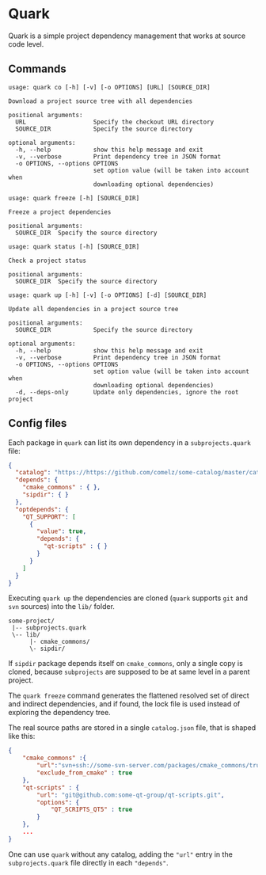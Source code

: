 # Quark

Quark is a simple project dependency management that works at source code level.

## Commands

```
usage: quark co [-h] [-v] [-o OPTIONS] [URL] [SOURCE_DIR]

Download a project source tree with all dependencies

positional arguments:
  URL                   Specify the checkout URL directory
  SOURCE_DIR            Specify the source directory

optional arguments:
  -h, --help            show this help message and exit
  -v, --verbose         Print dependency tree in JSON format
  -o OPTIONS, --options OPTIONS
                        set option value (will be taken into account when
                        downloading optional dependencies)

```
```
usage: quark freeze [-h] [SOURCE_DIR]

Freeze a project dependencies

positional arguments:
  SOURCE_DIR  Specify the source directory
```
```
usage: quark status [-h] [SOURCE_DIR]

Check a project status

positional arguments:
  SOURCE_DIR  Specify the source directory
```
```
usage: quark up [-h] [-v] [-o OPTIONS] [-d] [SOURCE_DIR]

Update all dependencies in a project source tree

positional arguments:
  SOURCE_DIR            Specify the source directory

optional arguments:
  -h, --help            show this help message and exit
  -v, --verbose         Print dependency tree in JSON format
  -o OPTIONS, --options OPTIONS
                        set option value (will be taken into account when
                        downloading optional dependencies)
  -d, --deps-only       Update only dependencies, ignore the root project
```

## Config files

Each package in `quark` can list its own dependency in a `subprojects.quark` file:

```json
{
  "catalog": "https://https://github.com/comelz/some-catalog/master/catalog.json",
  "depends": {
    "cmake_commons" : { },
    "sipdir": { }
  },
  "optdepends": {
    "QT_SUPPORT": [
      {
        "value": true,
        "depends": {
          "qt-scripts" : { }
        }
      }
    ]
  }
}
```

Executing `quark up` the dependencies are cloned (`quark` supports `git` and `svn` sources) into the `lib/` folder.

```
some-project/
 |-- subprojects.quark
 \-- lib/
      |- cmake_commons/
      \- sipdir/
```
If `sipdir` package depends itself on `cmake_commons`, only a single copy is cloned, because `subprojects`
are supposed to be at same level in a parent project.

The `quark freeze` command generates the flattened resolved set of direct and indirect dependencies, and if found, the lock
file is used instead of exploring the dependency tree.

The real source paths are stored in a single `catalog.json` file, that is shaped like this:

```json
{
    "cmake_commons" :{
        "url":"svn+ssh://some-svn-server.com/packages/cmake_commons/trunk",
        "exclude_from_cmake" : true
    },
    "qt-scripts" : {
        "url": "git@github.com:some-qt-group/qt-scripts.git",
        "options": {
            "QT_SCRIPTS_QT5" : true
        }
    },
    ...
}
```

One can use `quark` without any catalog, adding the `"url"` entry in the `subprojects.quark` file directly
in each `"depends"`.
